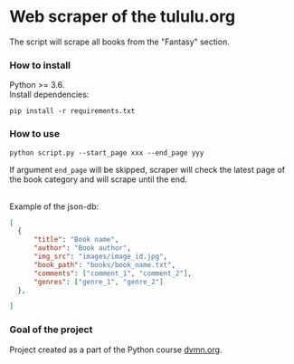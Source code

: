 # Web scraper of the tululu.org

The script will scrape all books from the "Fantasy" section.

### How to install

Python >= 3.6. <br>
Install dependencies:
```
pip install -r requirements.txt
```

### How to use
```
python script.py --start_page xxx --end_page yyy
```
If argument `end_page` will be skipped, scraper will check the latest page of the book category and will scrape until the end.<br>
<br>

Example of the json-db:
```json
[
  {
      "title": "Book name",
      "author": "Book author",
      "img_src": "images/image_id.jpg",
      "book_path": "books/book_name.txt",
      "comments": ["comment_1", "comment_2"],
      "genres": ["genre_1", "genre_2"]
  }, 

]
```

### Goal of the project

Project created as a part of the Python course [dvmn.org](https://dvmn.org/).